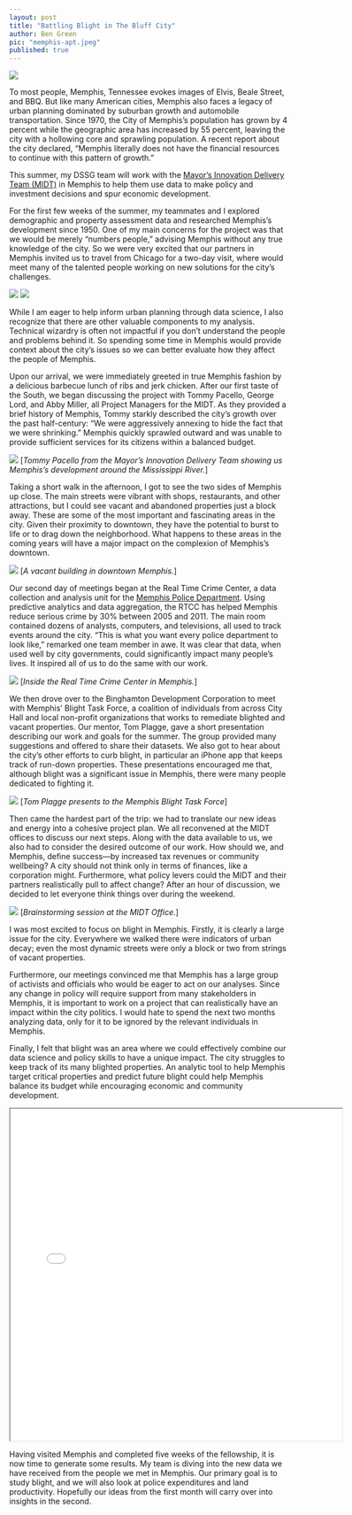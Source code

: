```yaml
---
layout: post
title: "Battling Blight in The Bluff City"
author: Ben Green
pic: "memphis-apt.jpeg"
published: true
---
```

<img src="/img/posts/memphis-team.png">

To most people, Memphis, Tennessee evokes images of Elvis, Beale Street, and BBQ. But like many American cities, Memphis also faces a legacy of urban planning dominated by suburban growth and automobile transportation. Since 1970, the City of Memphis’s population has grown by 4 percent while the geographic area has increased by 55 percent, leaving the city with a hollowing core and sprawling population. A recent report about the city declared, “Memphis literally does not have the financial resources to continue with this pattern of growth.” 

This summer, my DSSG team will work with the [Mayor’s Innovation Delivery Team (MIDT)](http://innovatememphis.com/) in Memphis to help them use data to make policy and investment decisions and spur economic development.

For the first few weeks of the summer, my teammates and I explored demographic and property assessment data and researched Memphis’s development since 1950. One of my main concerns for the project was that we would be merely “numbers people,” advising Memphis without any true knowledge of the city. So we were very excited that our partners in Memphis invited us to travel from Chicago for a two-day visit, where would meet many of the talented people working on new solutions for the city’s challenges.

<img src="/img/posts/memphis-tract.jpeg">
<img src="/img/posts/memphis-tract-2.jpeg">

While I am eager to help inform urban planning through data science, I also recognize that there are other valuable components to my analysis. Technical wizardry is often not impactful if you don’t understand the people and problems behind it. So spending some time in Memphis would provide context about the city’s issues so we can better evaluate how they affect the people of Memphis.

Upon our arrival, we were immediately greeted in true Memphis fashion by a delicious barbecue lunch of ribs and jerk chicken. After our first taste of the South, we began discussing the project with Tommy Pacello, George Lord, and Abby Miller, all Project Managers for the MIDT. As they provided a brief history of Memphis, Tommy starkly described the city’s growth over the past half-century: “We were aggressively annexing to hide the fact that we were shrinking.” Memphis quickly sprawled outward and was unable to provide sufficient services for its citizens within a balanced budget.

<img src="/img/posts/memphis-river.jpeg">
[<i>Tommy Pacello from the Mayor’s Innovation Delivery Team showing us Memphis’s development around the Mississippi River.</i>]

Taking a short walk in the afternoon, I got to see the two sides of Memphis up close. The main streets were vibrant with shops, restaurants, and other attractions, but I could see vacant and abandoned properties just a block away. These are some of the most important and fascinating areas in the city. Given their proximity to downtown, they have the potential to burst to life or to drag down the neighborhood. What happens to these areas in the coming years will have a major impact on the complexion of Memphis’s downtown.

<img src="/img/posts/memphis-vacant.jpeg">
[<i>A vacant building in downtown Memphis.</i>]

Our second day of meetings began at the Real Time Crime Center, a data collection and analysis unit for the [Memphis Police Department](http://www.memphispolice.org/). Using predictive analytics and data aggregation, the RTCC has helped Memphis reduce serious crime by 30% between 2005 and 2011. The main room contained dozens of analysts, computers, and televisions, all used to track events around the city.  “This is what you want every police department to look like,” remarked one team member in awe. It was clear that data, when used well by city governments, could significantly impact many people’s lives. It inspired all of us to do the same with our work.

<img src="/img/posts/memphis-rtcc.jpeg">
[<i>Inside the Real Time Crime Center in Memphis.</i>]

We then drove over to the Binghamton Development Corporation to meet with Memphis’ Blight Task Force, a coalition of individuals from across City Hall and local non-profit organizations that works to remediate blighted and vacant properties. Our mentor, Tom Plagge, gave a short presentation describing our work and goals for the summer. The group provided many suggestions and offered to share their datasets. We also got to hear about the city’s other efforts to curb blight, in particular an iPhone app that keeps track of run-down properties. These presentations encouraged me that, although blight was a significant issue in Memphis, there were many people dedicated to fighting it.

<img src="/img/posts/memphis-plagge.jpeg">
[<i>Tom Plagge presents to the Memphis Blight Task Force</i>]

Then came the hardest part of the trip: we had to translate our new ideas and energy into a cohesive project plan. We all reconvened at the MIDT offices to discuss our next steps. Along with the data available to us, we also had to consider the desired outcome of our work. How should we, and Memphis, define success—by increased tax revenues or community wellbeing? A city should not think only in terms of finances, like a corporation might. Furthermore, what policy levers could the MIDT and their partners realistically pull to affect change? After an hour of discussion, we decided to let everyone think things over during the weekend.

<img src="/img/posts/memphis-midt.jpeg">
[<i>Brainstorming session at the MIDT Office.</i>]

I was most excited to focus on blight in Memphis. Firstly, it is clearly a large issue for the city. Everywhere we walked there were indicators of urban decay; even the most dynamic streets were only a block or two from strings of vacant properties. 

Furthermore, our meetings convinced me that Memphis has a large group of activists and officials who would be eager to act on our analyses. Since any change in policy will require support from many stakeholders in Memphis, it is important to work on a project that can realistically have an impact within the city politics. I would hate to spend the next two months analyzing data, only for it to be ignored by the relevant individuals in Memphis. 

Finally, I felt that blight was an area where we could effectively combine our data science and policy skills to have a unique impact. The city struggles to keep track of its many blighted properties. An analytic tool to help Memphis target critical properties and predict future blight could help Memphis balance its budget while encouraging economic and community development.

<iframe src="/memphis" width="600" height="600"></iframe>

Having visited Memphis and completed five weeks of the fellowship, it is now time to generate some results. My team is diving into the new data we have received from the people we met in Memphis. Our primary goal is to study blight, and we will also look at police expenditures and land productivity. Hopefully our ideas from the first month will carry over into insights in the second.